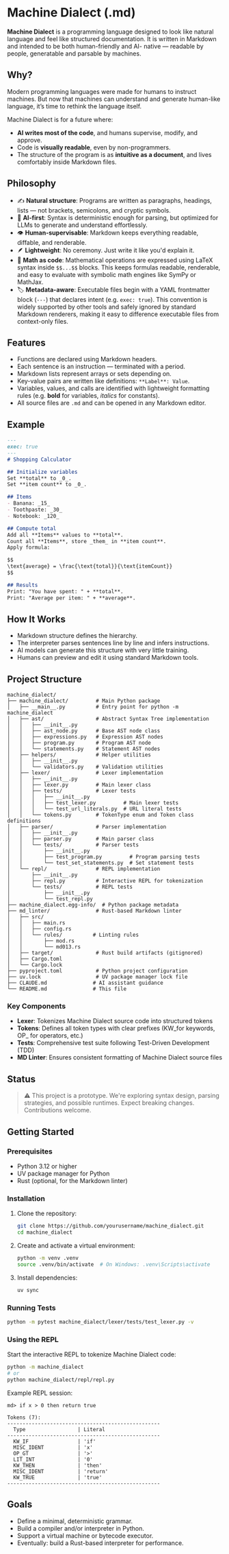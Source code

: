 # Machine Dialect (.md)

**Machine Dialect** is a programming language designed to look like natural language and feel like
structured documentation. It is written in Markdown and intended to be both human-friendly and AI-
native — readable by people, generatable and parsable by machines.

## Why?

Modern programming languages were made for humans to instruct machines. But now that machines can
understand and generate human-like language, it’s time to rethink the language itself.

Machine Dialect is for a future where:

- **AI writes most of the code**, and humans supervise, modify, and approve.
- Code is **visually readable**, even by non-programmers.
- The structure of the program is as **intuitive as a document**, and lives comfortably inside
  Markdown files.

## Philosophy

- ✍️ **Natural structure**: Programs are written as paragraphs, headings, lists — not brackets,
  semicolons, and cryptic symbols.
- 🧠 **AI-first**: Syntax is deterministic enough for parsing, but optimized for LLMs to generate and
  understand effortlessly.
- 👁️ **Human-supervisable**: Markdown keeps everything readable, diffable, and renderable.
- 🪶 **Lightweight**: No ceremony. Just write it like you'd explain it.
- 📐 **Math as code**: Mathematical operations are expressed using LaTeX syntax inside `$$...$$`
  blocks. This keeps formulas readable, renderable, and easy to evaluate with symbolic math engines
  like SymPy or MathJax.
- 🏷️ **Metadata-aware**: Executable files begin with a YAML frontmatter block (`---`) that declares
  intent (e.g. `exec: true`). This convention is widely supported by other tools and safely ignored by
  standard Markdown renderers, making it easy to difference executable files from context-only files.

## Features

- Functions are declared using Markdown headers.
- Each sentence is an instruction — terminated with a period.
- Markdown lists represent arrays or sets depending on.
- Key-value pairs are written like definitions: `**Label**: Value`.
- Variables, values, and calls are identified with lightweight formatting rules (e.g. **bold** for
  variables, _italics_ for constants).
- All source files are `.md` and can be opened in any Markdown editor.

## Example

```markdown
---
exec: true
---
# Shopping Calculator

## Initialize variables
Set **total** to _0_.
Set **item count** to _0_.

## Items
- Banana: _15_
- Toothpaste: _30_
- Notebook: _120_

## Compute total
Add all **Items** values to **total**.
Count all **Items**, store _them_ in **item count**.
Apply formula:

$$
\text{average} = \frac{\text{total}}{\text{itemCount}}
$$

## Results
Print: "You have spent: " + **total**.
Print: "Average per item: " + **average**.
```

## How It Works

- Markdown structure defines the hierarchy.
- The interpreter parses sentences line by line and infers instructions.
- AI models can generate this structure with very little training.
- Humans can preview and edit it using standard Markdown tools.

## Project Structure

```text
machine_dialect/
├── machine_dialect/         # Main Python package
│   ├── __main__.py          # Entry point for python -m machine_dialect
│   ├── ast/                 # Abstract Syntax Tree implementation
│   │   ├── __init__.py
│   │   ├── ast_node.py      # Base AST node class
│   │   ├── expressions.py   # Expression AST nodes
│   │   ├── program.py       # Program AST node
│   │   └── statements.py    # Statement AST nodes
│   ├── helpers/             # Helper utilities
│   │   ├── __init__.py
│   │   └── validators.py    # Validation utilities
│   ├── lexer/               # Lexer implementation
│   │   ├── __init__.py
│   │   ├── lexer.py         # Main lexer class
│   │   ├── tests/           # Lexer tests
│   │   │   ├── __init__.py
│   │   │   ├── test_lexer.py         # Main lexer tests
│   │   │   └── test_url_literals.py  # URL literal tests
│   │   └── tokens.py        # TokenType enum and Token class definitions
│   ├── parser/              # Parser implementation
│   │   ├── __init__.py
│   │   ├── parser.py        # Main parser class
│   │   └── tests/           # Parser tests
│   │       ├── __init__.py
│   │       ├── test_program.py         # Program parsing tests
│   │       └── test_set_statements.py  # Set statement tests
│   └── repl/                # REPL implementation
│       ├── __init__.py
│       ├── repl.py          # Interactive REPL for tokenization
│       └── tests/           # REPL tests
│           ├── __init__.py
│           └── test_repl.py
├── machine_dialect.egg-info/  # Python package metadata
├── md_linter/               # Rust-based Markdown linter
│   ├── src/
│   │   ├── main.rs
│   │   ├── config.rs
│   │   └── rules/          # Linting rules
│   │       ├── mod.rs
│   │       └── md013.rs
│   ├── target/              # Rust build artifacts (gitignored)
│   ├── Cargo.toml
│   └── Cargo.lock
├── pyproject.toml           # Python project configuration
├── uv.lock                  # UV package manager lock file
├── CLAUDE.md               # AI assistant guidance
└── README.md               # This file
```

### Key Components

- **Lexer**: Tokenizes Machine Dialect source code into structured tokens
- **Tokens**: Defines all token types with clear prefixes (KW_for keywords, OP\_ for operators, etc.)
- **Tests**: Comprehensive test suite following Test-Driven Development (TDD)
- **MD Linter**: Ensures consistent formatting of Machine Dialect source files

## Status

> ⚠️ This project is a prototype. We're exploring syntax design, parsing strategies, and possible
> runtimes. Expect breaking changes. Contributions welcome.

## Getting Started

### Prerequisites

- Python 3.12 or higher
- UV package manager for Python
- Rust (optional, for the Markdown linter)

### Installation

1. Clone the repository:

   ```bash
   git clone https://github.com/yourusername/machine_dialect.git
   cd machine_dialect
   ```

1. Create and activate a virtual environment:

   ```bash
   python -m venv .venv
   source .venv/bin/activate  # On Windows: .venv\Scripts\activate
   ```

1. Install dependencies:

   ```bash
   uv sync
   ```

### Running Tests

```bash
python -m pytest machine_dialect/lexer/tests/test_lexer.py -v
```

### Using the REPL

Start the interactive REPL to tokenize Machine Dialect code:

```bash
python -m machine_dialect
# or
python machine_dialect/repl/repl.py
```

Example REPL session:

```text
md> if x > 0 then return true

Tokens (7):
--------------------------------------------------
  Type                 | Literal
--------------------------------------------------
  KW_IF                | 'if'
  MISC_IDENT           | 'x'
  OP_GT                | '>'
  LIT_INT              | '0'
  KW_THEN              | 'then'
  MISC_IDENT           | 'return'
  KW_TRUE              | 'true'
--------------------------------------------------
```

## Goals

- Define a minimal, deterministic grammar.
- Build a compiler and/or interpreter in Python.
- Support a virtual machine or bytecode executor.
- Eventually: build a Rust-based interpreter for performance.
